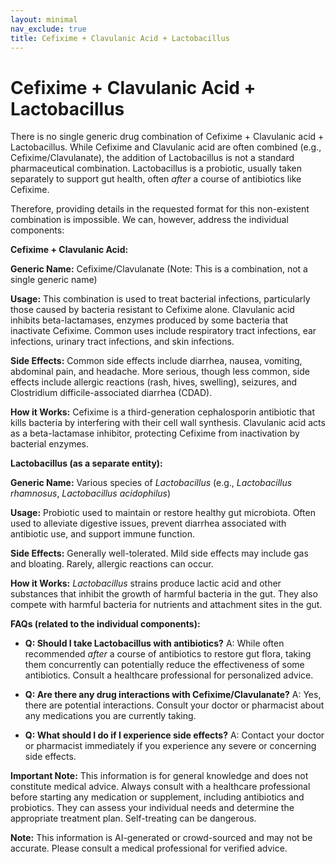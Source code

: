 ```yaml
---
layout: minimal
nav_exclude: true
title: Cefixime + Clavulanic Acid + Lactobacillus
---
```


# Cefixime + Clavulanic Acid + Lactobacillus

There is no single generic drug combination of Cefixime + Clavulanic acid + Lactobacillus.  While Cefixime and Clavulanic acid are often combined (e.g., Cefixime/Clavulanate), the addition of Lactobacillus is not a standard pharmaceutical combination.  Lactobacillus is a probiotic, usually taken separately to support gut health, often *after* a course of antibiotics like Cefixime.

Therefore, providing details in the requested format for this non-existent combination is impossible.  We can, however, address the individual components:

**Cefixime + Clavulanic Acid:**

**Generic Name:**  Cefixime/Clavulanate (Note:  This is a combination, not a single generic name)

**Usage:** This combination is used to treat bacterial infections, particularly those caused by bacteria resistant to Cefixime alone.  Clavulanic acid inhibits beta-lactamases, enzymes produced by some bacteria that inactivate Cefixime.  Common uses include respiratory tract infections, ear infections, urinary tract infections, and skin infections.

**Side Effects:**  Common side effects include diarrhea, nausea, vomiting, abdominal pain, and headache. More serious, though less common, side effects include allergic reactions (rash, hives, swelling), seizures, and Clostridium difficile-associated diarrhea (CDAD).

**How it Works:** Cefixime is a third-generation cephalosporin antibiotic that kills bacteria by interfering with their cell wall synthesis. Clavulanic acid acts as a beta-lactamase inhibitor, protecting Cefixime from inactivation by bacterial enzymes.


**Lactobacillus (as a separate entity):**

**Generic Name:**  Various species of *Lactobacillus* (e.g., *Lactobacillus rhamnosus*, *Lactobacillus acidophilus*)

**Usage:** Probiotic used to maintain or restore healthy gut microbiota. Often used to alleviate digestive issues, prevent diarrhea associated with antibiotic use, and support immune function.

**Side Effects:** Generally well-tolerated.  Mild side effects may include gas and bloating.  Rarely, allergic reactions can occur.

**How it Works:**  *Lactobacillus* strains produce lactic acid and other substances that inhibit the growth of harmful bacteria in the gut. They also compete with harmful bacteria for nutrients and attachment sites in the gut.


**FAQs (related to the individual components):**

* **Q:  Should I take Lactobacillus with antibiotics?** A:  While often recommended *after* a course of antibiotics to restore gut flora, taking them concurrently can potentially reduce the effectiveness of some antibiotics. Consult a healthcare professional for personalized advice.

* **Q:  Are there any drug interactions with Cefixime/Clavulanate?** A: Yes, there are potential interactions.  Consult your doctor or pharmacist about any medications you are currently taking.

* **Q:  What should I do if I experience side effects?** A:  Contact your doctor or pharmacist immediately if you experience any severe or concerning side effects.


**Important Note:** This information is for general knowledge and does not constitute medical advice.  Always consult with a healthcare professional before starting any medication or supplement, including antibiotics and probiotics.  They can assess your individual needs and determine the appropriate treatment plan.  Self-treating can be dangerous.


**Note:** This information is AI-generated or crowd-sourced and may not be accurate. Please consult a medical professional for verified advice.